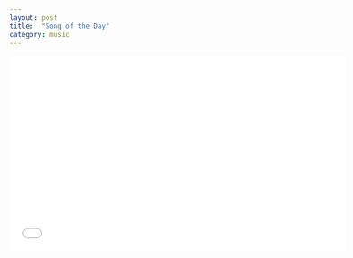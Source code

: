 ```yaml
---
layout: post
title:  "Song of the Day"
category: music
---
```


<iframe width="600" height="350" src="//www.youtube.com/embed/vs4i41cOv0s" frameborder="0" allowfullscreen></iframe>
